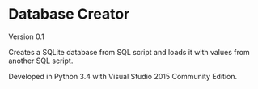 # Database Creator
Version 0.1

Creates a SQLite database from SQL script and loads it with values from another SQL script.

Developed in Python 3.4 with Visual Studio 2015 Community Edition.
